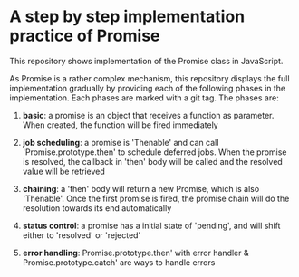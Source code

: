 # A step by step implementation practice of Promise

This repository shows implementation of the Promise class in JavaScript.

As Promise is a rather complex mechanism, this repository displays the full implementation gradually by providing each of the following phases in the implementation. Each phases are marked with a git tag. The phases are:

1. **basic**: a promise is an object that receives a function as parameter. When created, the function will be fired immediately

2. **job scheduling**: a promise is 'Thenable' and can call 'Promise.prototype.then' to schedule deferred jobs. When the promise is resolved, the callback in 'then' body will be called and the resolved value will be retrieved

3. **chaining**: a 'then' body will return a new Promise, which is also 'Thenable'. Once the first promise is fired, the promise chain will do the resolution towards its end automatically

4. **status control**: a promise has a initial state of 'pending', and will shift either to 'resolved' or 'rejected'

5. **error handling**: Promise.prototype.then' with error handler & Promise.prototype.catch' are ways to handle errors
